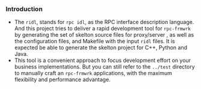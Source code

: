 ### Introduction   
* The `ridl`, stands for `rpc idl`, as the RPC interface description language. And this project tries to deliver a rapid development tool for `rpc-frmwrk` by generating the set of skelton source files for proxy/server , as well as the configuration files, and Makefile with the input `ridl` files. It is expected be able to generate the skelton project for C++, Python and Java.   
* This tool is a convenient approach to focus development effort on your business implementations. But you can still refer to the `../test` directory to manually craft an `rpc-frmwrk` applications, with the maximum flexibility and performance advantage.
